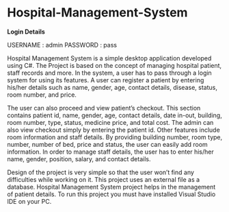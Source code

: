 # Hospital-Management-System

**Login Details**

USERNAME : admin
PASSWORD : pass

Hospital Management System is a simple desktop application developed using C#. The Project is based on the concept of managing hospital patient, staff records and more. In the system, a user has to pass through a login system for using its features. A user can register a patient by entering his/her details such as name, gender, age, contact details, disease, status, room number, and price.

The user can also proceed and view patient’s checkout. This section contains patient id, name, gender, age, contact details, date in-out, building, room number, type, status, medicine price, and total cost. The admin can also view checkout simply by entering the patient id.
Other features include room information and staff details. By providing building number, room type, number, number of bed, price and status, the user can easily add room information. In order to manage staff details, the user has to enter his/her name, gender, position, salary, and contact details.

Design of the project is very simple so that the user won’t find any difficulties while working on it. This project uses an external file as a database. Hospital Management System project helps in the management of patient details. To run this project you must have installed Visual Studio IDE on your PC. 
